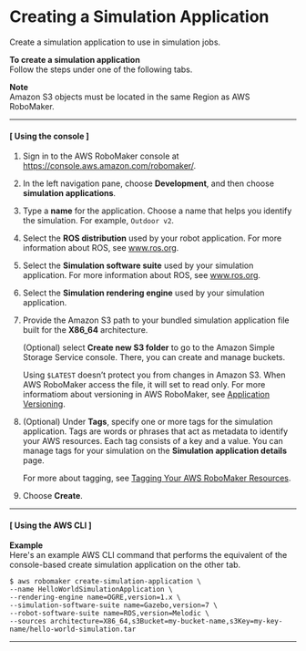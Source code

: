 # Creating a Simulation Application<a name="create-simulation-application"></a>

Create a simulation application to use in simulation jobs\.

**To create a simulation application**  
Follow the steps under one of the following tabs\.

**Note**  
Amazon S3 objects must be located in the same Region as AWS RoboMaker\.

------
#### [ Using the console ]<a name="proc-create-simulation-application-con"></a>

1. Sign in to the AWS RoboMaker console at [https://console\.aws\.amazon\.com/robomaker/](https://console.aws.amazon.com/robomaker/)\.

1. In the left navigation pane, choose **Development**, and then choose **simulation applications**\.

1. Type a **name** for the application\. Choose a name that helps you identify the simulation\. For example, `Outdoor v2`\.

1. Select the **ROS distribution** used by your robot application\. For more information about ROS, see [www\.ros\.org](http://www.ros.org/)\. 

1. Select the **Simulation software suite** used by your simulation application\. For more information about ROS, see [www\.ros\.org](http://www.ros.org/)\. 

1. Select the **Simulation rendering engine** used by your simulation application\. 

1. Provide the Amazon S3 path to your bundled simulation application file built for the **X86\_64** architecture\. 

   \(Optional\) select **Create new S3 folder** to go to the Amazon Simple Storage Service console\. There, you can create and manage buckets\.

   Using `$LATEST` doesn’t protect you from changes in Amazon S3\. When AWS RoboMaker access the file, it will set to read only\. For more informatiom about versioning in AWS RoboMaker, see [Application Versioning](application-versioning.md)\. 

1. \(Optional\) Under **Tags**, specify one or more tags for the simulation application\. Tags are words or phrases that act as metadata to identify your AWS resources\. Each tag consists of a key and a value\. You can manage tags for your simulation on the **Simulation application details** page\.

   For more about tagging, see [Tagging Your AWS RoboMaker Resources](tagging-robomaker.md)\. 

1. Choose **Create**\.

------
#### [ Using the AWS CLI ]<a name="proc-create-simulation-application-api"></a>

**Example**  
Here's an example AWS CLI command that performs the equivalent of the console\-based create simulation application on the other tab\.  

```
$ aws robomaker create-simulation-application \
--name HelloWorldSimulationApplication \
--rendering-engine name=OGRE,version=1.x \
--simulation-software-suite name=Gazebo,version=7 \
--robot-software-suite name=ROS,version=Melodic \
--sources architecture=X86_64,s3Bucket=my-bucket-name,s3Key=my-key-name/hello-world-simulation.tar
```

------